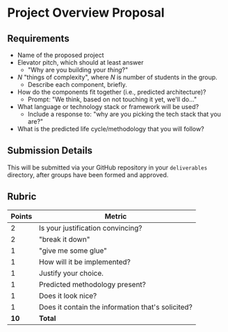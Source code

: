 # Project Overview Proposal

## Requirements
* Name of the proposed project
* Elevator pitch, which should at least answer
  * "Why are you building your _thing_?"
* _N_ "things of complexity", where _N_ is number of students in the group.
  * Describe each component, briefly.
* How do the components fit together (i.e., predicted architecture)?
    * Prompt: "We think, based on not touching it yet, we'll do..."
* What language or technology stack or framework will be used?
    * Include a response to: "why are you picking the tech stack that you are?"
* What is the predicted life cycle/methodology that you will follow?

## Submission Details
This will be submitted via your GitHub repository in your `deliverables` directory, after groups have been formed and approved.

## Rubric
| Points | Metric                                            |
| ------ | ------------------------------------------------- |
| 2      | Is your justification convincing?                 |
| 2      | "break it down"                                   |
| 1      | "give me some glue"                               |
| 1      | How will it be implemented?                       |
| 1      | Justify your choice.                              |
| 1      | Predicted methodology present?                    |
| 1      | Does it look nice?                                |
| 1      | Does it contain the information that's solicited? |
| **10** | **Total**                                         |